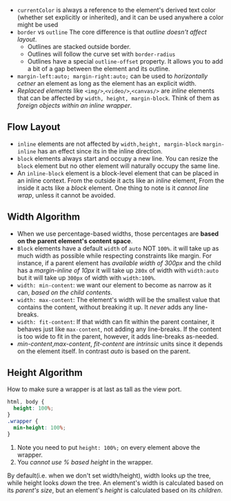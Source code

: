 - `currentColor` is always a reference to the element's derived text color (whether set explicitly or inherited), and it can be used anywhere a color might be used
- `border` vs `outline` The core difference is that _outline doesn't affect layout_. 
	- Outlines are stacked outside border. 
	- Outlines will follow the curve set with `border-radius`
	- Outlines have a special `outline-offset` property. It allows you to add a bit of a gap between the element and its outline.
- `margin-left:auto; margin-right:auto;` can be used to *horizontally cetner* an element as long as the element has an explicit width.
- *Replaced elements* like `<img/>`,`<video/>`,`<canvas/>` are *inline* elements that can be affected by `width, height, margin-block`. Think of them as *foreign objects within an inline wrapper*.

## Flow Layout
- `inline` elements are not affected by `width,height, margin-block` `margin-inline` has an effect since its in the inline direction.
- `block` elements always start and occupy a new line. You can resize the `block` element but no other element will naturally occupy the same line.
- An `inline-block` element is a block-level element that can be placed in an inline context. From the outside it acts like an *inline* element, From the inside it acts like a *block* element. One thing to note is it *cannot line wrap*, unless it cannot be avoided.

## Width Algorithm
- When we use percentage-based widths, those percentages are **based on the parent element's content space**.
- `Block` elements have a default `width` of `auto` NOT `100%`. it will take up as much width as possible while respecting constraints like margin. For instance, if a parent element has *available width of 300px* and the child has a *margin-inline of 10px* it will take up `280x` of width with `width:auto` but it will take up `300px` of width with `width:100%`.
- `width: min-content`: we want our element to become as narrow as it can, _based on the child contents_.
- `width: max-content`: The element's width will be the smallest value that contains the content, without breaking it up. It _never_ adds any line-breaks.
- `width: fit-content`: If that width can fit within the parent container, it behaves just like `max-content`, not adding any line-breaks. If the content is too wide to fit in the parent, however, it adds line-breaks as-needed.
- *min-content*,*max-content*, *fit-content* are *intrinsic* units since it depends on the element itself. In contrast *auto* is based on the parent.

## Height Algorithm
How to make sure a wrapper is at last as tall as the view port.
```css
html, body {
  height: 100%;
}
.wrapper {
  min-height: 100%;
}
```
1. Note you need to put `height: 100%;` on every element above the wrapper.
2. You *cannot use % based height* in the wrapper.

By default(i.e. when we don't set width/height), width looks _up_ the tree, while height looks _down_ the tree. An element's width is calculated based on its _parent's size_, but an element's _height_ is calculated based on its _children_.